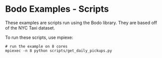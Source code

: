 # Bodo Examples - Scripts

These examples are scripts run using the Bodo library. They are based off of the NYC Taxi dataset. 

To run these scripts, use mpiexe:

    # run the example on 8 cores
    mpiexec -n 8 python scripts/get_daily_pickups.py